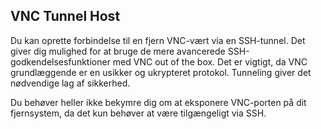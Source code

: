 ## VNC Tunnel Host

Du kan oprette forbindelse til en fjern VNC-vært via en SSH-tunnel. Det giver dig mulighed for at bruge de mere avancerede SSH-godkendelsesfunktioner med VNC out of the box. Det er vigtigt, da VNC grundlæggende er en usikker og ukrypteret protokol. Tunneling giver det nødvendige lag af sikkerhed.

Du behøver heller ikke bekymre dig om at eksponere VNC-porten på dit fjernsystem, da det kun behøver at være tilgængeligt via SSH.
